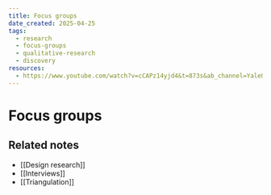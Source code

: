 ```yaml
---
title: Focus groups
date_created: 2025-04-25
tags:
  - research
  - focus-groups
  - qualitative-research
  - discovery
resources:
  - https://www.youtube.com/watch?v=cCAPz14yjd4&t=873s&ab_channel=YaleUniversity
---
```


# Focus groups

## Related notes
- [[Design research]]
- [[Interviews]]
- [[Triangulation]]
